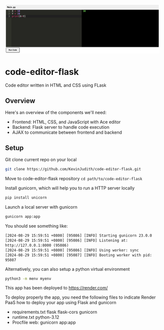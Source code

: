 ![Online Editor](./image-editor.png)

# code-editor-flask
Code editor written in HTML and CSS using FLask

## Overview
Here's an overview of the components we'll need:

- Frontend: HTML, CSS, and JavaScript with Ace editor
- Backend: Flask server to handle code execution
- AJAX to communicate between frontend and backend

## Setup
Git clone current repo on your local
```bash
git clone https://github.com/KevinJudith/code-editor-flask.git
```
Move to code-editor-flask repository
`cd path/to/code-editor-flask`

Install gunicorn, which will help you to run a HTTP server locally
```bash
pip install unicorn
```
Launch a local server with gunicorn
```bash
gunicorn app:app
```
You should see something like:
```
[2024-08-29 15:59:51 +0800] [95086] [INFO] Starting gunicorn 23.0.0
[2024-08-29 15:59:51 +0800] [95086] [INFO] Listening at: http://127.0.0.1:8000 (95086)
[2024-08-29 15:59:51 +0800] [95086] [INFO] Using worker: sync
[2024-08-29 15:59:51 +0800] [95087] [INFO] Booting worker with pid: 95087
```

Alternatively, you can also setup a python virtual environment
```bash
python3 -m menv myenv
```

This app has been deployed to https://render.com/

To deploy properly the app, you need the following files to indicate Render PaaS how to deploy your app using Flask and gunicorn

- requirements.txt
flask
flask-cors
gunicorn
- runtime.txt
python-3.12
- Procfile
web: gunicorn app:app
